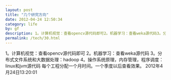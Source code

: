 ```yaml
---
layout: post
title: "几个研究方向"
date: 2012-04-24 12:50:34
category: life
by: gf
description: 1。计算机视觉：查看opencv源代码即可2。机器学习：查看weka源代码3。分布式文件系统和大数据处理：hadoop4。操作系统原理，内存管理，程序调度：linux和jvm源代码每个工程分配一个月时
permalink: /tech/30.html
---
```

1。计算机视觉：查看opencv源代码即可 2。机器学习：查看weka源代码 3。分布式文件系统和大数据处理：hadoop 4。操作系统原理，内存管理，程序调度：linux和jvm源代码 每个工程分配一个月时间。一个季度以后查看效果。 2012年4月24日13:20:01  
